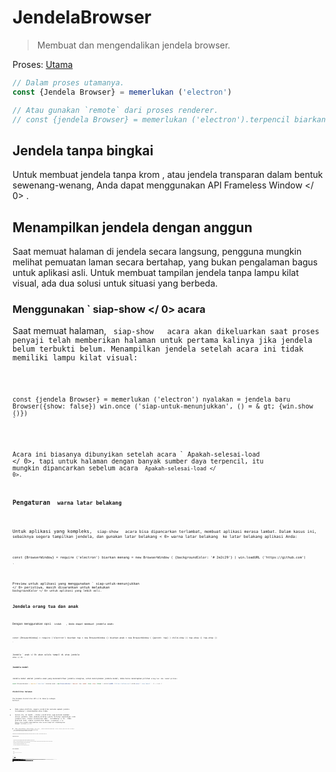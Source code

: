 # JendelaBrowser

> Membuat dan mengendalikan jendela browser.

Proses: [Utama](../glossary.md#main-process)

```javascript
// Dalam proses utamanya.
const {Jendela Browser} = memerlukan ('electron')

// Atau gunakan `remote` dari proses renderer.
// const {jendela Browser} = memerlukan ('electron').terpencil biarkan menang=jendela baru Browser ( {lebar: 800, tinggi: 600} ) menang.di ('tutup', () = & gt; {menang = batal}) //beban sebuah remote URL win.loadURL ('https://github.com') // Atau muat file HTML lokal win.loadURL (`file: // $ {__ dirname} / app / index.html`)
```

## Jendela tanpa bingkai

Untuk membuat jendela tanpa krom , atau jendela transparan dalam bentuk sewenang-wenang, Anda dapat menggunakan API  Frameless Window </ 0> .</p> 

## Menampilkan jendela dengan anggun

Saat memuat halaman di jendela secara langsung, pengguna mungkin melihat pemuatan laman secara bertahap, yang bukan pengalaman bagus untuk aplikasi asli. Untuk membuat tampilan jendela tanpa lampu kilat visual, ada dua solusi untuk situasi yang berbeda.

### Menggunakan ` siap-show </ 0>  acara</h3>

<p>Saat memuat halaman, <code> siap-show </ 0>  acara akan dikeluarkan saat proses penyaji telah memberikan halaman untuk pertama kalinya jika jendela belum terbukti belum. Menampilkan jendela setelah acara ini tidak memiliki lampu kilat visual:</p>

<pre><code class="javascript">const {jendela Browser} = memerlukan ('electron') nyalakan = jendela baru Browser({show: false}) win.once ('siap-untuk-menunjukkan', () = & gt; {win.show ()})
`</pre> 

Acara ini biasanya dibunyikan setelah acara ` Apakah-selesai-load </ 0>, tapi untuk halaman dengan banyak sumber daya terpencil, itu mungkin dipancarkan sebelum acara <code> Apakah-selesai-load </ 0>.</p>

<h3>Pengaturan <code> warna latar belakang</ 0></h3>

<p>Untuk aplikasi yang kompleks, <code> siap-show </ 0>  acara bisa dipancarkan terlambat, membuat aplikasi merasa lambat. Dalam kasus ini, sebaiknya segera tampilkan jendela, dan gunakan latar belakang < 0> warna latar belakang </ 0> ke latar belakang aplikasi Anda:</p>

<pre><code class="javascript">const {BrowserWindow} = require ('electron') biarkan menang = new BrowserWindow ( {backgroundColor: '# 2e2c29'} ) win.loadURL ('https://github.com')

`</pre> 

Preview untuk aplikasi yang menggunakan ` siap-untuk-menunjukkan </ 0> peristiwa, masih disarankan untuk melakukan <code> backgroundColor </ 0> untuk aplikasi yang lebih asli.</p>

<h2>Jendela orang tua dan anak</h2>

<p>Dengan menggunakan opsi <code> induk </ 0>  , Anda dapat membuat jendela anak:</p>

<pre><code class="javascript">const {BrowserWindow} = require ('electron') biarkan top = new BrowserWindow () biarkan anak = new BrowserWindow ( {parent: top} ) child.show () top.show () top.show ()

`</pre> 

Jendela ` anak </ 0> akan selalu tampil di atas jendela <code> atas </ 0> .</p>

<h3>Jendela modal</h3>

<p>Jendela modal adalah jendela anak yang menonaktifkan jendela orangtua, untuk menciptakan jendela modal, Anda harus menetapkan pilihan <code>orang tua` dan `modal`pilihan:

```javascript
const {BrowserWindow} = require ('electron') biarkan anak = new BrowserWindow ( {parent: top, modal: true, show: false} ) child.loadURL ('https://github.com') child.once (' siap tampil ', () = & gt; {

```

### Visibilitas halaman 

The  Halaman Visibilitas API </ 0> bekerja sebagai berikut:</p> 

* Pada semua platform, negara visibilitas melacak apakah jendela tersembunyi / diminimalkan atau tidak.
* Selain itu, di macOS , status visibilitas juga melacak keadaan oklusi jendela. Jika jendela ditutup (yaitu tertutup sepenuhnya) oleh jendela lain, status visibilitas akan ` tersembunyi </ 0> . Pada platform lain, status visibilitas hanya <code> tersembunyi </ 0> hanya jika jendela diminimalkan atau secara eksplisit disembunyikan dengan <code> win.hide () </ 0> .</li>
<li>Jika <code> BrowserWindow </ 0> dibuat dengan <code> show: false </ 0> , status visibilitas awal akan <code> terlihat </ 0> meskipun jendela benar-benar tersembunyi.</li>
<li>Jika <code> backgroundThrottling </ 0> dinonaktifkan, status visibilitas akan tetap
 <code> terlihat </ 0> meskipun jendela diminimalkan, tersumbat, atau tersembunyi</li>
</ul>

<p>Disarankan agar Anda menghentikan sementara operasi mahal saat status visibilitas <code> tersembunyi </ 0> untuk meminimalkan konsumsi daya.</p>

<h3>Pemberitahuan platform</h3>

<ul>
<li>Di jendela macOS modal akan ditampilkan sebagai lembaran yang menempel pada jendela induk.</li>
<li>Pada macOS , jendela anak akan menjaga posisi relatif ke jendela induk saat jendela induk bergerak, sementara pada jendela anak Windows dan Linux tidak akan bergerak.</li>
<li>Pada Windows tidak didukung untuk mengubah jendela induk secara dinamis.</li>
<li>Di Linux jenis jendela modal akan diubah menjadi <code> dialog </ 0> .</li>
<li>Di Linux banyak lingkungan desktop tidak mendukung menyembunyikan jendela modal.</li>
</ul>

<h2>Kelas: BrowserWindow</h2>

<blockquote>
  <p>Buat dan kendalikan jendela browser.</p>
</blockquote>

<p>Proses: <a href="../glossary.md#main-process"> Utama </ 0></p>

<p><code> BrowserWindow </ 0> adalah
 <a href="http://nodejs.org/api/events.html#events_class_events_eventemitter"> EventEmitter </ 1> .</p>

<p>Ini menciptakan baru <code> BrowserWindow </ 0> dengan sifat asli yang ditetapkan oleh <code> Pilihan </ 0> .</p>

<h3><code>BrowserWindow baru ( [options] )`</h3> 
  * `pilihan` Objek (opsional) 
    * ` width </ 0>  Integer (opsional) - Lebar jendela dalam piksel. Defaultnya adalah <code> 800 </ 0> .</li>
<li><code> tinggi </ 0>  Integer (opsional) - Tinggi jendela dalam piksel. Defaultnya adalah <code> 600 </ 0> .</li>
<li><code> x </ 0>  Integer (opsional) ( <strong> diperlukan </ 1> jika y digunakan) - Kisi-kisi kiri jendela dari layar. Default adalah memusatkan jendela.</li>
<li><code> y </ 0>  Integer (opsional) ( <strong> diperlukan </ 1> jika x digunakan) - offset atas jendela dari layar. Default adalah memusatkan jendela.</li>
<li><code> useContentSize </ 0>  Boolean (opsional) - The <code> lebar </ 0> dan <code> tinggi </ 0> akan digunakan sebagai ukuran halaman web, yang berarti ukuran jendela yang sebenarnya akan mencakup ukuran jendela frame dan menjadi sedikit lebih besar. Defaultnya adalah <code> false </ 0> .</li>
<li><code> center </ 0>  Boolean (opsional) - Tampilkan jendela di bagian tengah layar.</li>
<li><code> minWidth </ 0>  Integer (opsional) - Lebar minimum jendela. Defaultnya adalah <code> 0 </ 0> .</li>
<li><code> minHeight </ 0>  Integer (opsional) - Tinggi minimum jendela. Defaultnya adalah <code> 0 </ 0> .</li>
<li><code> maxWidth </ 0>  Integer (opsional) - Lebar maksimum jendela. Default tidak ada batasnya.</li>
<li><code> maxHeight </ 0>  Integer (opsional) - Tinggi maksimum jendela. Default tidak ada batasnya.
</li>
<li><code> resizable </ 0>  Boolean (opsional) - Apakah jendela dapat resizable. Defaultnya adalah <code> true </ 0> .</li>
<li><code> movable </ 0>  Boolean (opsional) - Apakah jendela dapat bergerak. Ini tidak diimplementasikan di Linux. Defaultnya adalah <code> true </ 0> .</li>
<li><code> diminimalkan </ 0>  Boolean (opsional) - Apakah jendela dapat diminimalkan. Ini tidak diimplementasikan di Linux. Defaultnya adalah <code> true </ 0> .</li>
<li><code> maximizable </ 0>  Boolean (opsional) - Apakah jendela dapat dimaksimalkan. Ini tidak diimplementasikan di Linux. Defaultnya adalah <code> true </ 0> .</li>
<li><code> closable </ 0>  Boolean (opsional) - Apakah jendela dapat ditutup. Ini tidak diimplementasikan di Linux. Defaultnya adalah <code> true </ 0> .</li>
<li><code> fokusable </ 0>  Boolean (opsional) - Apakah jendela dapat difokuskan. Default adalah
<code>benar`. Pada setelan Windows `fokus: false` juga menyiratkan pengaturan `skipTaskbar: benar`. Pada setting Linux `focusable: false` membuat jendela Berhenti berinteraksi dengan wm, jadi jendela akan selalu tetap di atas semua ruang kerja.
    * `alwaysOnTop` Boolean (opsional) - Apakah jendela harus selalu berada di atas jendela lainnya Defaultnya adalah `false`.
    * `layar penuh` Boolean (opsional) - Apakah jendela harus tampil di layar penuh. Secara eksplisit set ke `false` tombol fullscreen akan disembunyikan atau dinonaktifkan di macOS. Defaultnya adalah ` false </ 0> .</li>
<li><code>fullscreenable` Boolean (optional) - Whether the window can be put into fullscreen mode. Di macOS, juga apakah tombol perbesar/zoom harus beralih penuh mode layar atau memaksimalkan jendela. Defaultnya adalah `true`.
    * `skipTaskbar` Boolean (opsional) - Apakah akan menampilkan jendela di taskbar. Default adalah `false`.
    * `kios` Boolean (opsional) - Mode kios. Defaultnya adalah `false`.
    * `title` String (opsional) - Judul jendela default. Defaultnya adalah `"Elektron"`.
    * `ikon` ([NativeImage](native-image.md) | String) (opsional) - Ikon jendela. Pada Windows itu disarankan untuk menggunakan ikon `ICO` untuk mendapatkan efek visual terbaik, Anda juga bisa biarkan tidak terdefinisi sehingga ikon executable akan digunakan.
    * `tampilkan` Boolean (opsional) - Apakah jendela harus ditampilkan saat dibuat. Default adalah `benar`.
    * `frame` Boolean (opsional) - Tentukan ` false ` untuk membuat a [Jendela Frameless](frameless-window.md). Defaultnya adalah `Benar`.
    * `induk` BrowserWindow (opsional) - Tentukan jendela induk. Defaultnya adalah `null`.
    * `modal` Boolean (opsional) - Apakah ini adalah jendela modal. Ini hanya bekerja bila Jendela adalah jendela anak. Defaultnya adalah `palsu`.
    * `acceptFirstMouse` Boolean (opsional) - Apakah tampilan web menerima satu mouse-down event yang sekaligus mengaktifkan jendela. Default adalah `palsu`.
    * `disableAutoHideCursor` Boolean (opsional) - Apakah akan menyembunyikan kursor saat mengetik. Defaultnya adalah `palsu`.
    * `autoHideMenuBar` Boolean (opsional) - Auto menyembunyikan bilah menu kecuali `Alt` kunci ditekan Defaultnya adalah `palsu`.
    * `enableLargerThanScreen` Boolean (opsional) - Aktifkan jendela yang akan diubah ukurannya lebih besar. dari layar Defaultnya adalah `palsu`.
    * `backgroundColor` String (opsional) - Warna latar belakang jendela sebagai nilai heksadesimal, seperti `#66CD00` atau `#FFF` atau `#80FFFFFF` (alfa didukung). Default adalah `#FFF` (putih).
    * `hasShadow` Boolean (opsional) - Apakah jendela seharusnya memiliki bayangan. Hanya ini diimplementasikan di macos Defaultnya adalah `benar`.
    * `Tema gelap` Boolean (opsional) - Pasukan menggunakan tema gelap untuk jendela, hanya bekerja beberapa lingkungan desktop GTK3. Defaultnya adalah `false`.
    * `transparent` Boolean (opsional) - Membuat jendela [transparan](frameless-window.md). Defaultnya adalah `palsu`.
    * `ketik` String (opsional) - Jenis jendela, default adalah jendela normal. Lihat lebih lanjut tentang ini di bawah ini.
    * `titleBarStyle` String (opsional) - Gaya bar judul jendela. Default adalah `default`. Nilai yang mungkin adalah: 
      * `default` - Hasil dalam judul Mac buram abu-abu standar.
      * `tersembunyi` - Hasil di bar judul tersembunyi dan jendela konten ukuran penuh judul bar masih memiliki kontrol jendela standar ("lampu lalu lintas") di kiri atas.
      * `hidden-inset` - Tidak berlaku lagi, gunakan `hiddenInset` sebagai gantinya.
      * `hiddenInset` - Hasil di bar judul tersembunyi dengan tampilan alternatif dimana tombol lampu lalu lintas sedikit lebih tertutup dari tepi jendela.
      * `customButtonsOnHover` Boolean (opsional) - Draw custom close, minimize, dan tombol full screen pada macOS tanpa bingkai jendela. Tombol ini tidak akan layar kecuali melayang di sebelah kiri atas jendela. Kebiasaan ini Tombol mencegah masalah dengan kejadian mouse yang terjadi dengan standar tombol toolbar jendela. **Catatan:** Pilihan ini saat ini sedang eksperimental.
    * `fullscreenWindowTitle` Boolean (opsional) - Menunjukkan judul di bar ubin dalam mode layar penuh di macos untuk semua opsi `titleBarStyle`. Defaultnya adalah `palsu`.
    * `thickFrame` Boolean (opsional) - Gunakan `WS_THICKFRAME` untuk jendela buram tanpa bingkai Windows, yang menambahkan bingkai jendela standar. Menyetelnya ke ` false </ 0> akan menghapus window shadow dan animasi jendela. Defaultnya adalah <code>true`.
    * ` getar </ 0> String (opsional) - Tambahkan jenis efek getar ke jendela, hanya di macos. Dapat <code> tampilan berbasis </ 0>, <code> cahaya </ 0>, <code> gelap </ 0>, <code> titlebar </ 0>, <code> pilihan </ 0>, < 0> menu </ 0>, <code> popover </ 0>, <code> sidebar </ 0>, <code> medium-light </ 0> atau <code> ultra-dark </ 0>.</li>
<li><code> zoomToPageWidth </ 0> Boolean (opsional) - Mengontrol perilaku pada macOS saat opsi-klik tombol stoplight hijau pada toolbar atau dengan mengklik item menu Window> Zoom. Jika <code> benar </ 0>, jendela akan tumbuh ke lebar yang disarankan dari halaman web saat diperbesar, <code> false </ 0> akan menyebabkannya memperbesar lebar layar. Ini juga akan mempengaruhi perilaku saat memanggil <code> maximize () </ 0> secara langsung. Defaultnya adalah <code> false </ 0> .</li>
<li><code> tabbingIdentifier </ 0> String (opsional) - Nama grup tab, memungkinkan untuk membuka
jendela sebagai tab asli di macos 10.12+. Windows dengan tabbing yang sama
Pengenal akan dikelompokkan bersama. Windows dengan tabbing yang sama
Pengenal akan dikelompokkan bersama.</li>
<li><code>webpreferences` Objek (opsional) - Pengaturan fitur halaman web. 
      * ` devTools </ 0> Boolean (opsional) - Baik untuk mengaktifkan DevTools.

Konteks | Permintaan Konteks. Jika diset ke <code> false </ 0>, tidak dapat menggunakan <code> BrowserWindow.webContents.openDevTools () </ 0> untuk membuka DevTools. Defaultnya adalah <code>true`.
      * ` nodeIntegration </ 0> Boolean (opsional) - Apakah integrasi node diaktifkan Default
<code> benar </ 0>.</li>
<li><code> nodeIntegrationInWorker` Boolean (opsional) - Apakah integrasi simpul diaktifkan pada pekerja web. Defaultnya adalah ` false </ 0> . Lebih lanjut tentang ini dapat ditemukan di <a href="../tutorial/multithreading.md">Multithreading</a>.</li>
<li><code>preload` String (opsional) - Menentukan skrip yang akan dimuat sebelum skrip lain dijalankan di halaman. Script ini akan selalu memiliki akses ke API simpul tidak peduli apakah integrasi node dinyalakan atau dimatikan. Nilainya harus jadilah path file absolut pada script. Saat integrasi simpul dimatikan, skrip preload dapat diperkenalkan kembali Simbol global node kembali ke lingkup global. Lihat contoh [di sini](process.md#event-loaded).
      * `kotak pasir` Boolean (opsional) - Jika disetel, ini akan menampilkan kotak pasir perender terkait dengan jendela, membuatnya kompatibel dengan Chromium Kotak pasir tingkat OS dan menonaktifkan mesin Node.js. Ini tidak sama dengan opsi `nodeIntegration` dan API tersedia untuk skrip pramuat lebih terbatas. Baca lebih lanjut tentang opsi [di sini](sandbox-option.md). **Catatan:** Pilihan ini saat ini eksperimental dan dapat berubah atau terjadi dihapus di rilis Elektron masa depan.
      * `session` [Session](session.md#class-session) (perintah) - sesuaikan sesi yang digunakan oleh halaman. Alih-alih melewati objek Sidang secara langsung, Anda juga bisa memilihnya gunakan opsi `partisi` sebagai gantinya, yang menerima string partisi. Kapan `Session` dan `partisi` disediakan, `Session` akan lebih disukai. Default adalah sesi default.
      * `partisi` String (opsional) - Mengatur sesi yang digunakan oleh halaman sesuai dengan string partisi. Jika `partisi` dimulai dengan `bertahan:`, halaman akan menggunakan sesi persisten yang tersedia untuk semua halaman di aplikasi dengan sama `partisi`. Jika tidak ada awalan `bertahan:`, halaman akan menggunakan a sesi dalam memori. Dengan menugaskan yang sama `partisi`, beberapa halaman dapat berbagi sesi yang sama. Default adalah sesi default.
      * `zoomFactor` Nomor (opsional) - Faktor pembesaran default halaman, `3.0` mewakili `300%`. Defaultnya adalah `1.0`.
      * `javascript` Boolean (opsional) - Mengaktifkan dukungan JavaScript. Defaultnya adalah `true`.
      * `webSecurity` Boolean (opsional) - Bila `false`, itu akan menonaktifkan Kebijakan asal yang sama (biasanya menggunakan situs pengujian oleh orang), dan tetapkan ` allowRunningInsecureContent ` ke `true` jika opsi ini belum ditetapkan oleh pengguna. Defaultnya adalah `true`.
      * `allowRunningInsecureContent` Boolean (opsional) - Mengizinkan sebuah halaman https untuk dijalankan JavaScript, CSS atau plugin dari URL http. Defaultnya adalah `false`.
      * `gambar` Boolean (opsional) - Mengaktifkan dukungan gambar. Defaultnya adalah `true`.
      * `textAreasAreResizable` Boolean (opsional) - Buat elemen TextArea resizable. Default `true`.
      * `webgl` Boolean (opsional) - Mengaktifkan dukungan WebGL. Defaultnya adalah `true`.
      * `webaudio` Boolean (opsional) - Mengaktifkan dukungan WebAudio. Defaultnya adalah `true`.
      * `plugin` Boolean (opsional) - Apakah plugin harus diaktifkan Defaultnya adalah `false`.
      * `experimentalFeatures` Boolean (opsional) - Mengaktifkan fitur eksperimental Chromium. Defaultnya adalah `false`.
      * `experimentalCanvasFeatures` Boolean (tangan) - Memungkinkan eksperimental Chromium fitur kanvas Defaultnya adalah `false`.
      * `scrollBounce` Boolean (opsional) - Mengaktifkan efek gulir gips (karet banding) macos Defaultnya adalah `false`.
      * `blinkFeatures` String (opsional) - Daftar string fitur yang dipisahkan oleh `,`, seperti `CSSVariables, KeyboardEventKey` untuk mengaktifkannya. Daftar lengkap fitur yang didukung string dapat ditemukan di [RuntimeEnabledFeatures.json5](https://cs.chromium.org/chromium/src/third_party/WebKit/Source/platform/RuntimeEnabledFeatures.json5?l=62) mengajukan.
      * `disableBlinkFeatures` String (opsional) - Daftar string fitur yang dipisahkan oleh `,`, seperti ` CSSVariables, KeyboardEventKey` untuk menonaktifkannya. Daftar lengkap didukung string fitur dapat ditemukan di [RuntimeEnabledFeatures.json5](https://cs.chromium.org/chromium/src/third_party/WebKit/Source/platform/RuntimeEnabledFeatures.json5?l=62) file.
      * `defaultFontFamily` Object (optional) - Menetapkan font default untuk font-family. 
        * `standar` String (opsional) - Default ke `Times New Roman`.
        * `serif` String (opsional) - Default ke `Times New Roman`.
        * `sansSerif` String (opsional) - Default ke `Arial`.
        * `monospace` String (opsional) - Default ke `Kurir Baru`.
        * `cursive` String (opsional) - Default ke `Script`.
        * `fantasy` String (opsional) - Default ke `Impact`.
      * `defaultFontSize` Integer (opsional) - Default ke `16`.
      * `defaultMonospaceFontSize` Integer (opsional) - Default ke `13`.
      * `minimumFontSize` Integer (opsional) - Default ke ``.
      * `defaultEncoding` String (opsional) - Default ke `ISO-8859-1`.
      * `backgroundThrottling` Boolean (opsional) - Apakah akan mencekik animasi dan timer? Saat halaman menjadi background. Hal ini juga mempengaruhi \[API Visibilitas Laman\]\[#page-visibility\]. Default ke ` true </ 0> .</li>
<li><code> offscreen </ 0>  Boolean (opsional) - Apakah akan mengaktifkan rendering offscreen untuk jendela browser. Default ke <code> false </ 0> . Lihat
 tutorial rendering <a href="../tutorial/offscreen-rendering.md"> offscreen </ 0> untuk lebih jelasnya.</li>
<li><code> contextIsolation </ 0>  Boolean (opsional) - Apakah akan menjalankan API Elektron dan skrip <code> preload </ 0> yang ditentukan dalam konteks JavaScript yang terpisah . Default ke <code> false </ 0> . Konteks script <code> preload </ 0> berjalan masih akan memiliki akses penuh ke jendela <code> document </ 0> dan <code> window </ 0> namun akan menggunakan set sendiri JavaScript builtins ( <code> Array </ 0> , <code> Objek </ 0> , <code> JSON </ 0> , dll.) Dan akan diisolasi dari perubahan yang dilakukan pada lingkungan global oleh laman yang dimuat. The Electron  API hanya akan tersedia di
 <code> preload </ 0> naskah dan bukan halaman dimuat. Opsi ini harus digunakan saat memuat konten remote yang berpotensi tidak tepercaya untuk memastikan konten yang dimuat tidak dapat merusak skrip <code> preload </ 0> dan setiap API Elektron yang digunakan.
Opsi ini menggunakan teknik yang sama yang digunakan oleh <a href="https://developer.chrome.com/extensions/content_scripts#execution-environment"> Chrome Content Scripts </ 0> .
Anda dapat mengakses konteks ini di alat dev dengan memilih entri ' Elektron Isolated Context' di kotak kombo di bagian atas tab Konsol. <strong> Catatan: </ 0> Ini pilihan saat ini eksperimental dan dapat berubah atau dihapus di masa Elektron rilis.</li>
<li><code> nativeWindowOpen </ 0>  Boolean (opsional) - Apakah akan menggunakan native
 <code> window.open () </ 0> . Default ke <code> false </ 0> .  <strong> Catatan: </ 1> Ini pilihan saat eksperimental.</li>
<li><code> webviewTag </ 0>  Boolean (opsional) - Apakah untuk mengaktifkan <a href="webview-tag.md"> <code><webview>` tag </ 1> . Default untuk nilai ` nodeIntegration ` option . ** Catatan: </ 0> The ` preload </ 1> Script dikonfigurasi untuk <code><webview>` akan memiliki simpul integrasi diaktifkan ketika dieksekusi sehingga Anda harus memastikan remote / konten yang tidak dipercaya tidak mampu menciptakan <2 > tag dengan script ` preload </ 1> yang mungkin berbahaya 
. Anda dapat menggunakan <code> akan melampirkan tampilan web </ 0>  acara di <a href="web-contents.md"> webContents </ 1> 
untuk mengupas dengan <code> preload </ 0> naskah dan untuk memvalidasi atau mengubah
 <code><webview>` 's pengaturan awal</li> </ul></li> </ul></li> </ul> 
        
        When setting minimum or maximum window size with `minWidth`/`maxWidth`/ `minHeight`/`maxHeight`, it only constrains the users. Ini tidak akan mencegah Anda melewati ukuran yang tidak mengikuti batasan ukuran pada ` setBounds </ 0> / <code> setSize </ 0> atau ke konstruktor <code> BrowserWindow </ 0> .</p>

<p>Kemungkinan nilai dan perilaku dari <code> jenis </ 0>  option yang tergantung platform. Nilai yang mungkin adalah:</p>

<ul>
<li>Di Linux, jenis yang mungkin adalah <code> desktop </ 0> , <code> dermaga </ 0> , <code> toolbar </ 0> , <code> splash </ 0> ,
 <code> notifikasi </ 0> .</li>
<li>Di macos , jenis yang mungkin ada <code>Desktop`, `bertekstur`. 
        
        * Tipe ` bertekstur </ 0> menambahkan tampilan gradien logam ( <code> NSTexturedBackgroundWindowMask </ 0> ).</li>
<li>Tipe <code> desktop </ 0> menempatkan jendela pada tingkat jendela latar belakang desktop ( <code> kCGDesktopWindowLevel - 1 </ 0> ). Perhatikan bahwa jendela desktop tidak akan menerima acara fokus, keyboard atau mouse, namun Anda dapat menggunakan <code> globalShortcut </ 0> untuk menerima masukan secara hemat.</li>
</ul></li>
<li>Pada Windows , jenis yang mungkin adalah <code> toolbar </ 0> .</li>
</ul>

<h3>Instance Events</h3>

<p>Objek yang dibuat dengan <code> BrowserWindow baru </ 0> memancarkan acara berikut:</p>

<p><strong> Catatan: </ 0> Beberapa acara hanya tersedia pada sistem operasi tertentu dan diberi label seperti itu.</p>

<h4>Acara : 'halaman-judul-diperbarui'</h4>

<p>Pengembalian:</p>

<ul>
<li><code> event </ 0>  Acara</li>
<li><code> title </ 0>  String</li>
</ul>

<p>Emitted ketika dokumen tersebut mengubah namanya, memanggil <code> event.preventDefault () </ 0> 
akan mencegah perubahan dari jendela asli.</p>

<h4>Acara : 'dekat'</h4>

<p>Pengembalian:</p>

<ul>
<li><code> event </ 0>  Acara</li>
</ul>

<p>Emitted saat jendela akan ditutup. Ini dipancarkan sebelum
 <code> beforeunload </ 0> dan <code> membongkar </ 0>  acara DOM. Memanggil <code> event.preventDefault () </ 0> 
akan membatalkan penutupan.</p>

<p>Biasanya Anda ingin menggunakan handler <code> beforeunload </ 0> untuk menentukan apakah jendela harus ditutup, yang juga akan dipanggil saat jendela dimuat ulang. Di Elektron , mengembalikan nilai selain <code> tidak terdefinisi </ 0> akan membatalkan penutupan. Sebagai contoh:</p>

<pre><code class="javascript">window.onbeforeunload = (e) = & gt; {
   console.log ('Saya tidak ingin ditutup')

   // Tidak seperti browser biasa, kotak pesan akan diminta ke pengguna, mengembalikan
   // nilai non-void diam-diam akan membatalkan penutupan.
  // Dianjurkan untuk menggunakan API dialog agar pengguna mengkonfirmasi penutupan
   // aplikasi.
  e.returnValue = false}
`</pre> 
          #### Acara : 'ditutup'
          
          Emitted saat jendela tertutup. Setelah menerima acara ini, Anda harus menghapus referensi ke jendela dan tidak menggunakannya lagi.
          
          #### Event : 'session-end' * Windows </ 0></h4> 
          
          Emitted saat window session akan berakhir karena force shutdown atau restart mesin atau session log off.
          
          #### Acara : 'tidak responsif'
          
          Emitted saat halaman web menjadi tidak responsif.
          
          #### Acara: 'responsif'
          
          Emitted saat halaman web yang tidak responsif menjadi responsif lagi.
          
          #### Acara: 'blur'
          
          Emitted saat jendela kehilangan fokus.
          
          #### Acara: 'fokus'
          
          Emitted saat window gain fokus.
          
          #### Acara: 'show'
          
          Emitted saat jendela ditunjukkan.
          
          #### Acara: 'sembunyikan'
          
          Emitted saat jendela tersembunyi.
          
          #### Acara: 'siap tampil'
          
          Emitted ketika halaman web telah diberikan (sementara tidak ditampilkan) dan jendela dapat ditampilkan tanpa lampu kilat visual.
          
          #### Acara: 'maksimalkan'
          
          Emitted saat jendela dimaksimalkan.
          
          #### Acara : 'nonmaximize'
          
          Emitted saat jendela keluar dari keadaan maksimal.
          
          #### Acara : 'minimalkan'
          
          Emitted saat jendela diminimalkan.
          
          #### Acara : 'pulihkan'
          
          Emitted saat jendela dipulihkan dari keadaan diminimalkan.
          
          #### Acara : 'ubah ukuran'
          
          Dipancarkan saat jendela diubah ukurannya.
          
          #### Acara : 'pindah'
          
          Emitted saat jendela sedang dipindahkan ke posisi baru.
          
          ** Catatan </ 0> : Pada macOS , acara ini hanya alias ` pindah </ 1> .</p>

<h4>Acara : 'pindah' <em> macOS </ 0></h4>

<p>Emitted sekali saat jendela dipindahkan ke posisi baru.</p>

<h4>Acara : 'enter-full-screen'</h4>

<p>Emitted saat jendela memasuki keadaan layar penuh.</p>

<h4>Acara : 'tinggalkan layar penuh'</h4>

<p>Emitted saat jendela meninggalkan keadaan layar-penuh.</p>

<h4>Acara : 'enter-html-full-screen'</h4>

<p>Emitted saat jendela memasuki status layar-penuh yang dipicu oleh HTML API.</p>

<h4>Acara : 'leave-html-full-screen'</h4>

<p>Emitted saat jendela meninggalkan status layar-penuh yang dipicu oleh HTML API.</p>

<h4>Event : 'app-command' <em> Windows </ 0></h4>

<p>Pengembalian:</p>

<ul>
<li><code> event </ 0>  Acara</li>
<li><code> perintah </ 0>  String</li>
</ul>

<p>Emitted when an <a href="https://msdn.microsoft.com/en-us/library/windows/desktop/ms646275(v=vs.85).aspx">App Command</a>
is invoked. Ini biasanya terkait dengan kunci media keyboard atau perintah browser, serta tombol "Kembali" yang terpasang pada beberapa mouse pada Windows .</p>

<p>Perintah diturunkan, underscore diganti dengan tanda hubung, dan
 awalan <code> APPCOMMAND_ </ 0> dilucuti.
misal <code> APPCOMMAND_BROWSER_BACKWARD </ 0> dipancarkan sebagai <code> browser-backward </ 0> .</p>

<pre><code class="javascript">const {BrowserWindow} = require ('electron') let win = new BrowserWindow () win.on ('app-command', (e, cmd) = & gt; {
   // Arahkan jendela kembali saat pengguna menyentuh mouse mereka kembali tombol
   jika (cmd === 'browser mundur' & amp; & amp; win.webContents.canGoBack ()) {
     win.webContents.goBack ()
   }})
`</pre> 
          
          #### Acara : 'gulir-sentuh-mulai' * macOS </ 0></h4> 
          
          Emitted saat scroll wheel event phase sudah dimulai.
          
          #### Acara : 'gulir-sentuh-akhir' * macOS </ 0></h4> 
          
          Emitted saat scroll wheel event phase sudah berakhir.
          
          #### Acara : 'gulir-sentuh-tepi' * macos </ 0></h4> 
          
          Emitted saat menggulirkan event wheel drive yang diajukan saat mencapai tepi elemen.
          
          #### Acara : 'gesek' * macOS </ 0></h4> 
          
          Pengembalian:
          
          * ` event </ 0>  Acara</li>
<li><code> arah </ 0>  String</li>
</ul>

<p>Emitted on 3-finger swipe. Petunjuk yang mungkin ada <code>atas `,` kanan `, `turun `, ` kiri `.</p> 
            #### Acara: 'sheet-begin' * macOS *
            
            Emitted saat jendela membuka selembar kertas.
            
            #### Acara : 'sheet-end' * macOS </ 0></h4> 
            
            Emitted ketika jendela telah ditutup lembar.
            
            #### Event : 'new-window-for-tab' * macOS </ 0></h4> 
            
            Emitted ketika tombol tab asli baru diklik.
            
            ### Metode Statis
            
            Kelas ` BrowserWindow ` memiliki metode statis berikut:
            
            #### `BrowserWindow.getAllWindows ()`
            
            Kembali ` BrowserWindow [] ` - Sebuah array dari semua jendela browser yang terbuka.
            
            #### `BrowserWindow.getFocusedWindow ()`
            
            Mengembalikan ` BrowserWindow ` - Jendela yang difokuskan pada aplikasi ini, jika tidak mengembalikan ` null `.
            
            #### `BrowserWindow.fromWebContents (webContents)`
            
            * ` webContents </ 0>  <a href="web-contents.md"> WebContents </ 1></li>
</ul>

<p>Mengembalikan<code>BrowserWindow` - Jendela yang memiliki`contentContents `.</p> 
              #### `BrowserWindow.fromId (id)`
              
              * ` id </ 0>  Integer</li>
</ul>

<p>Kembali <code> BrowserWindow ` - Jendela dengan ` id ` yang diberikan.</p> 
                #### `BrowserWindow.addExtension (jalur)`
                
                * ` path </ 0>  String</li>
</ul>

<p>Menambahkan ekstensi Chrome yang terletak di <code> path `, dan mengembalikan nama ekstensi.</p> 
                  Metode ini juga tidak akan kembali jika manifes ekstensi hilang atau tidak lengkap.
                  
                  ** Catatan: ** API ini tidak dapat dipanggil sebelum event ` ready ` dari modul ` app ` dipancarkan.
                  
                  #### `BrowserWindow.removeExtension(name)`
                  
                  * ` nama </ 0>  String</li>
</ul>

<p>Hapus ekstensi Chrome dengan nama.</p>

<p><strong> Catatan: </strong> API ini tidak dapat dipanggil sebelum event <code> ready ` dari modul ` app ` dipancarkan.</p> 
                    #### `BrowserWindow.getExtensions ()`
                    
                    Mengembalikan`Objek ` - Kunci adalah nama ekstensi dan setiap nilai Objek yang berisi`nama ` dan ` versi `propert.
                    
                    ** Catatan: ** API ini tidak dapat dipanggil sebelum event ` ready ` dari modul ` app ` dipancarkan.
                    
                    #### `BrowserWindow.addDevToolsExtension (jalur)`
                    
                    * ` path </ 0>  String</li>
</ul>

<p>Menambahkan ekstensi DevTools yang terletak di <code> path`, dan mengembalikan nama ekstensi.</p> 
                      Ekstensi akan diingat sehingga Anda hanya perlu memanggil API ini sekali, API ini bukan untuk penggunaan pemrograman. Jika Anda mencoba menambahkan ekstensi yang telah dimuat, metode ini tidak akan kembali dan sebaliknya log peringatan ke konsol.
                      
                      Metode ini juga tidak akan kembali jika manifes ekstensi hilang atau tidak lengkap.
                      
                      ** Catatan: ** API ini tidak dapat dipanggil sebelum event ` ready ` dari modul ` app ` dipancarkan.
                      
                      #### `BrowserWindow.removeDevToolsExtension (nama)`
                      
                      * ` nama </ 0>  String</li>
</ul>

<p>Hapus ekstensi DevTools dengan nama.</p>

<p><strong> Catatan: </strong> API ini tidak dapat dipanggil sebelum event <code> ready ` dari modul ` app ` dipancarkan.</p> 
                        #### `BrowserWindow.getDevToolsExtensions ()`
                        
                        Mengembalikan`Objek ` - Kunci adalah nama ekstensi dan setiap nilai Objek yang berisi`nama ` dan ` versi `propert.
                        
                        Untuk memeriksa apakah ada ekstensi DevTools, Anda dapat menjalankan yang berikut ini:
                        
                        ```javascript
biarkan diinstal = {BrowserWindow}getDevToolsExtensions () hasOwnProperty ('devtron')
console.log (terpasang)
```
                    
                    ** Catatan: ** API ini tidak dapat dipanggil sebelum event ` ready ` dari modul ` app ` dipancarkan.
                    
                    ### Instance Properties
                    
                    Objek yang dibuat dengan`BrowserWindow baru ` memiliki properti berikut:
                    
                    ```javascript
const {BrowserWindow} = membutuhkan ('elektron')
// Dalam contoh ini `win` adalah contoh kami
let win = new BrowserWindow ({width: 800, height: 600})
win.loadURL ('https://github.com')
```
                
                #### `win.webContents`
                
                Objek ` WebContents ` yang dimiliki jendela ini. Semua acara terkait halaman web dan operasi akan dilakukan lewat itu.
                
                Lihat dokumentasi[ `webContents` ](web-contents.md)untuk metodenya dan acara.
                
                #### `win.id`
                
                A ` Integer </ 0> mewakili ID unik jendela.</p>

<h3>Metode Instance</h3>

<p>Objek yang dibuat dengan <code> BrowserWindow baru </ 0> memiliki metode contoh berikut:</p>

<p><strong> Catatan: </ 0> Beberapa metode hanya tersedia pada sistem operasi tertentu dan diberi label seperti itu.</p>

<h4><code>win.destroy()`</h4> 
                
                Angkatan menutup jendela, ` membongkar </ 0> dan <code> beforeunload </ 0>  event tidak akan dipancarkan untuk halaman web, dan <code> dekat </ 0>  acara juga tidak akan dipancarkan untuk jendela ini, tetapi menjamin <code> ditutup </ 0>  acara akan dipancarkan.</p>

<h4><code>win.close ()`</h4> 
                
                Cobalah untuk menutup jendela. Ini memiliki efek yang sama dengan pengguna yang secara manual mengklik tombol tutup jendela. Halaman web bisa membatalkan close sekalipun. Lihat  acara tutup </ 0> .</p> 
                
                #### `win.focus ()`
                
                Berfokus pada jendela.
                
                #### `win.blur ()`
                
                Berfokus pada jendela.
                
                #### `win.isFocused ()`
                
                Mengembalikan ` Boolean </ 0> - Apakah jendela terfokus.</p>

<h4><code>win.isDestroyed ()`</h4> 
                
                Mengembalikan ` Boolean </ 0> - Apakah jendela rusak</p>

<h4><code>win.show ()`</h4> 
                
                Menunjukkan dan memberi fokus pada jendela.
                
                #### `win.showInactive ()`
                
                Menunjukkan jendela tapi tidak memusatkan perhatian padanya.
                
                #### `win.hide ()`
                
                Sembunyikan jendela.
                
                #### `win.isVisible ()`
                
                Mengembalikan ` Boolean </ 0> - Apakah jendela terlihat oleh pengguna.</p>

<h4><code>win.isModal ()`</h4> 
                
                Mengembalikan ` Boolean </ 0> - Apakah jendela saat ini adalah jendela modal.</p>

<h4><code>win.maximize ()`</h4> 
                
                Memaksimalkan jendela. Ini juga akan menunjukkan (tapi tidak fokus) jendela jika belum ditampilkan.
                
                #### `win.unmaximize ()`
                
                Unmaximizes jendela.
                
                #### `win.isMaximized ()`
                
                Mengembalikan ` Boolean </ 0> - Apakah jendela dimaksimalkan.</p>

<h4><code>win.minimize ()`</h4> 
                
                Meminimalkan jendela. Pada beberapa platform jendela yang diminimalkan akan ditampilkan di Dock .
                
                #### `win.restore ()`
                
                Mengembalikan jendela dari keadaan diminimalkan ke keadaan sebelumnya.
                
                #### `win.isMinimized ()`
                
                Mengembalikan ` Boolean </ 0> - Apakah jendela diminimalkan.</p>

<h4><code>win.setFullScreen (bendera)`</h4> 
                
                * ` bendera </ 0>  Boolean</li>
</ul>

<p>Menetapkan apakah jendela harus dalam mode fullscreen.</p>

<h4><code>win.isFullScreen ()`</h4> 
                  Mengembalikan ` Boolean </ 0> - Apakah jendela dalam mode layar penuh.</p>

<h4><code> win.setAspectRatio (aspectRatio [, extraSize]) </ 0>  <em> macos </ 1></h4>

<ul>
<li><code> aspectRatio </ 0> Float - Rasio aspek untuk mempertahankan sebagian dari tampilan konten.</li>
<li><code> extraSize </ 0>  <a href="structures/size.md"> Ukuran </ 1> - Ukuran ekstra tidak disertakan dengan tetap mempertahankan rasio aspek.</li>
</ul>

<p>Ini akan membuat jendela menjaga rasio aspek. Ukuran ekstra memungkinkan pengembang memiliki ruang, ditentukan dalam piksel, tidak termasuk dalam perhitungan rasio aspek. API ini sudah memperhitungkan perbedaan antara ukuran jendela dan ukuran isinya.</p>

<p>Pertimbangkan jendela normal dengan pemutar video HD dan kontrol yang terkait.
Mungkin ada 15 piksel kontrol di tepi kiri, 25 piksel kontrol di tepi kanan dan 50 piksel kontrol di bawah pemutar. Untuk mempertahankan rasio aspek 16: 9 (rasio aspek standar untuk HD @ 1920x1080) di dalam pemutar itu sendiri, kami akan memanggil fungsi ini dengan argumen 16/9 dan [40, 50]. Argumen kedua tidak peduli di mana lebar dan tinggi ekstra berada dalam tampilan konten--hanya isinya. Tentukan area lebar dan tinggi ekstra yang Anda miliki dalam keseluruhan tampilan konten.</p>

<h4><code> win.previewFile (path [, displayName]) </ 0>  <em> macos </ 1></h4>

<ul>
<li><code> path </ 0>  String - Path absolut ke file untuk dipratinjau dengan QuickLook. Hal ini penting karena Quick Look menggunakan nama file dan ekstensi file pada path untuk menentukan jenis konten file yang akan dibuka.</li>
<li><code> displayName </ 0>  String (opsional) - Nama file yang akan ditampilkan pada tampilan modal Quick Look. Ini murni visual dan tidak mempengaruhi jenis konten file. Default ke <code> path </ 0> .</li>
</ul>

<p>Menggunakan <a href="https://en.wikipedia.org/wiki/Quick_Look"> Quick Look </ 0> untuk melihat pratinjau file di jalur tertentu.</p>

<h4><code> win.closeFilePreview () </ 0>  <em> macos </ 1></h4>

<p>Menutup panel <a href="https://en.wikipedia.org/wiki/Quick_Look"> Quick Look </ 0> yang sedang terbuka .</p>

<h4><code>win.setBounds (batas [, bernyawa])`</h4> 
                  
                  * ` batas </ 0>  <a href="structures/rectangle.md">  Empat persegi panjang </ 1></li>
<li><code>animate` Boolean (optional) *macOS*
                  
                  Mengubah ukuran dan memindahkan jendela ke batas yang tersedia
                  
                  #### `win.getBounds ()`
                  
                  Kembali ` Rectangle </ 0></p>

<h4><code>win.setContentBounds (batas [, bernyawa])`</h4> 
                  
                  * ` batas </ 0>  <a href="structures/rectangle.md">  Empat persegi panjang </ 1></li>
<li><code> bernyawa </ 0>  Boolean (opsional) <em> macos </ 1></li>
</ul>

<p>Mengubah ukuran dan memindahkan area klien jendela (misalnya halaman web) ke batas yang tersedia.</p>

<h4><code>win.getContentBounds ()`</h4> 
                    Kembali ` Rectangle </ 0></p>

<h4><code>win.setSize (lebar, tinggi [, bernyawa])`</h4> 
                    
                    * ` width </ 0>  Integer</li>
<li><code> tinggi </ 0>  Integer</li>
<li><code>animate` Boolean (optional) *macOS*
                    
                    Mengubah ukuran jendela menjadi ` width </ 0> dan <code> height </ 0> .</p>

<h4><code>win.getSize ()`</h4> 
                    
                    Mengembalikan ` Integer [] </ 0> - Berisi lebar dan tinggi jendela.</p>

<h4><code>win.setContentSize(width, height[, animate])`</h4> 
                    
                    * ` width </ 0>  Integer</li>
<li><code> tinggi </ 0>  Integer</li>
<li><code>animate` Boolean (optional) *macOS*
                    
                    Resizes the window's client area (e.g. the web page) to `width` and `height`.
                    
                    #### `win.getContentSize ()`
                    
                    Mengembalikan ` Integer [] </ 0> - Berisi lebar dan tinggi area jendela klien.</p>

<h4><code>win.setMinimumSize (lebar, tinggi)`</h4> 
                    
                    * ` width </ 0>  Integer</li>
<li><code> tinggi </ 0>  Integer</li>
</ul>

<p>Menetapkan ukuran minimum jendela menjadi <code> width </ 0> dan <code> height </ 0> .</p>

<h4><code>win.getMinimumSize ()`</h4> 
                      Mengembalikan`Integer [] ` - Berisi lebar minimum dan tinggi jendela.
                      
                      #### `win.setMaximumSize (lebar, tinggi)`
                      
                      * ` width </ 0>  Integer</li>
<li><code> tinggi </ 0>  Integer</li>
</ul>

<p>Menetapkan ukuran maksimum jendela menjadi <code>lebar ` dan`tinggi `.</p> 
                        #### `win.getMaximumSize ()`
                        
                        Mengembalikan ` Integer [] </ 0> - Berisi lebar dan tinggi maksimum jendela.</p>

<h4><code>win.setResizable (resizable)`</h4> 
                        
                        * ` resizable </ 0>  Boolean</li>
</ul>

<p>Menetapkan apakah jendela dapat diubah ukurannya secara manual oleh pengguna.</p>

<h4><code>win.isResizable ()`</h4> 
                          Mengembalikan ` Boolean </ 0> - Apakah jendela dapat diubah ukurannya secara manual oleh pengguna.</p>

<h4><code> win.setMovable (dapat dipindahkan) </ 0>  <em> macOS </ 1>  <em> Windows </ 1></h4>

<ul>
<li><code> bergerak </ 0>  Boolean</li>
</ul>

<p>Menetapkan apakah jendela dapat dipindahkan oleh pengguna. Di Linux tidak melakukan apapun.</p>

<h4><code>win.isMovable()` *macOS* *Windows*</h4> 
                          
                          Mengembalikan ` Boolean </ 0> - Apakah jendela dapat dipindahkan oleh pengguna.</p>

<p>Di Linux selalu kembali <code> true </ 0> .</p>

<h4><code> win.setMinimizable (minimizable) </ 0>  <em> macOS </ 1>  <em> Windows </ 1></h4>

<ul>
<li><code> diminimalkan </ 0>  Boolean</li>
</ul>

<p>Menetapkan apakah jendela dapat diminimalkan secara manual oleh pengguna. Di Linux tidak melakukan apapun.</p>

<h4><code> win.isMinimizable () </ 0>  <em> macos </ 1>  <em> Windows </ 1></h4>

<p>Mengembalikan <code> Boolean </ 0> - Apakah jendela dapat diminimalkan secara manual oleh pengguna</p>

<p>Di Linux selalu kembali <code> true </ 0> .</p>

<h4><code>win.setMaximizable(maximizable)` *macOS* *Windows*</h4> 
                          
                          * `maximizable` Boolean
                          
                          Menetapkan apakah jendela dapat dimaksimalkan secara manual oleh pengguna. Di Linux tidak melakukan apapun.
                          
                          #### `win.isMaximizable()` *macOS* *Windows*
                          
                          Returns `Boolean` - Whether the window can be manually maximized by user.
                          
                          Di Linux selalu kembali ` true </ 0> .</p>

<h4><code>win.setFullScreenable (fullscreenable)`</h4> 
                          
                          * ` fullscreenable </ 0>  Boolean</li>
</ul>

<p>Menetapkan apakah tombol perbesar/zoom window toggles fullscreen mode atau memaksimalkan jendela.</p>

<h4><code>win.isFullScreenable ()`</h4> 
                            Returns `Boolean` - Whether the maximize/zoom window button toggles fullscreen mode or maximizes the window.
                            
                            #### `win.setClosable(closable)` *macOS* *Windows*
                            
                            * `closable` Boolean
                            
                            Menetapkan apakah jendela dapat ditutup secara manual oleh pengguna. Di Linux tidak melakukan apapun.
                            
                            #### `win.isClosable()` *macOS* *Windows*
                            
                            Returns `Boolean` - Whether the window can be manually closed by user.
                            
                            Di Linux selalu kembali ` true </ 0> .</p>

<h4><code>win.setAlwaysOnTop(flag[, level][, relativeLevel])`</h4> 
                            
                            * `flag` Boolean
                            * `level` String (optional) *macOS* - Values include `normal`, `floating`, `torn-off-menu`, `modal-panel`, `main-menu`, `status`, `pop-up-menu`, `screen-saver`, and ~~`dock`~~ (Deprecated). The default is `floating`. See the [macOS docs](https://developer.apple.com/reference/appkit/nswindow/1664726-window_levels) for more details.
                            * `relativeLevel` Integer (optional) *macOS* - The number of layers higher to set this window relative to the given `level`. The default is ``. Note that Apple discourages setting levels higher than 1 above `screen-saver`.
                            
                            Menetapkan apakah jendela harus selalu tampil di atas jendela lain. Setelah pengaturan ini, jendela masih merupakan jendela normal, bukan jendela toolbox yang tidak bisa difokuskan.
                            
                            #### `win.isAlwaysOnTop()`
                            
                            Returns `Boolean` - Whether the window is always on top of other windows.
                            
                            #### `win.center()`
                            
                            Memindahkan jendela ke bagian tengah layar.
                            
                            #### `win.setPosition(x, y[, animate])`
                            
                            * `x` Integer
                            * `y` Integer
                            * `animate` Boolean (optional) *macOS*
                            
                            Moves window to `x` and `y`.
                            
                            #### `win.getPosition()`
                            
                            Returns `Integer[]` - Contains the window's current position.
                            
                            #### `win.setTitle(title)`
                            
                            * ` title </ 0>  String</li>
</ul>

<p>Changes the title of native window to <code>title`.</p> 
                              #### `win.getTitle()`
                              
                              Returns `String` - The title of the native window.
                              
                              **Note:** The title of web page can be different from the title of the native window.
                              
                              #### `win.setSheetOffset(offsetY[, offsetX])` *macOS*
                              
                              * `offsetY` Float
                              * `offsetX` Float (optional)
                              
                              Changes the attachment point for sheets on macOS. By default, sheets are attached just below the window frame, but you may want to display them beneath a HTML-rendered toolbar. For example:
                              
                              ```javascript
const {BrowserWindow} = require('electron')
let win = new BrowserWindow()

let toolbarRect = document.getElementById('toolbar').getBoundingClientRect()
win.setSheetOffset(toolbarRect.height)
```
                          
                          #### `win.flashFrame(flag)`
                          
                          * `flag` Boolean
                          
                          Mulai atau berhenti berkedip kedip jendela untuk menarik perhatian pengguna.
                          
                          #### `win.setSkipTaskbar(skip)`
                          
                          * `skip` Boolean
                          
                          Makes the window not show in the taskbar.
                          
                          #### `win.setKiosk(flag)`
                          
                          * `flag` Boolean
                          
                          Masuk atau keluar dari mode kiosk.
                          
                          #### `win.isKiosk()`
                          
                          Returns `Boolean` - Whether the window is in kiosk mode.
                          
                          #### `win.getNativeWindowHandle()`
                          
                          Returns `Buffer` - The platform-specific handle of the window.
                          
                          The native type of the handle is `HWND` on Windows, `NSView*` on macOS, and `Window` (`unsigned long`) on Linux.
                          
                          #### `win.hookWindowMessage(message, callback)` *Windows*
                          
                          * ` pesan </ 0> Integer</li>
<li><code>callback ` Fungsi
                          
                          Mengait pesan windows The ` callback </ 0> disebut ketika pesan diterima di WndProc.</p>

<h4><code> win.isWindowMessageHooked (pesan) </ 0>  <em> Windows </ 1></h4>

<ul>
<li><code> pesan </ 0> Integer</li>
</ul>

<p>Returns <code>Boolean` - `true` or `false` depending on whether the message is hooked.
                          
                          #### ` win.unhookWindowMessage (pesan) </ 0>  <em> Windows </ 1></h4>

<ul>
<li><code> pesan </ 0> Integer</li>
</ul>

<p>Hapus kembali pesan jendela</p>

<h4><code> win.unhookAllWindowMessages () </ 0>  <em> Windows </ 1></h4>

<p>Lepaskan semua pesan di jendela.</p>

<h4><code>win.setRepresentedFilename(filename)` *macOS*
                          
                          * `filename` String
                          
                          Menetapkan nama path dari file yang diwakili jendela, dan ikon file akan muncul di bilah judul jendela.
                          
                          #### `win.getRepresentedFilename()` *macOS*
                          
                          Mengembalikan ` String </ 0> - Pathname dari file yang diwakili jendela.</p>

<h4><code>win.setDocumentEdited(edited)` *macOS*</h4> 
                          
                          * ` diedit </ 0> Boolean</li>
</ul>

<p>Specifies whether the window’s document has been edited, and the icon in title
bar will become gray when set to <code>true`.</p> 
                            #### `win.isDocumentEdited()` *macOS*
                            
                            Returns `Boolean` - Whether the window's document has been edited.
                            
                            #### `win.focusOnWebView ()`
                            
                            #### `win.blurWebView ()`
                            
                            #### `win.capturePage ([rect,] callback)`
                            
                            * ` rect </ 0>  <a href="structures/rectangle.md"> Rectangle </ 1> (opsional) - Batas untuk ditangkap</li>
<li><code>callback` Fungsi 
                              * ` gambar </ 0>  <a href="native-image.md"> gambar asli </ 1></li>
</ul></li>
</ul>

<p>Same as <code>webContents.capturePage([rect, ]callback)`.</p> 
                                #### `win.loadURL (url [, options])`
                                
                                * ` url </ 0>  String</li>
<li><code>pilihan` Objek (opsional) 
                                  * ` httpReferrer </ 0>  String (opsional) - url Referrer HTTP.</li>
<li><code> userAgent </ 0>  String (opsional) - Agen pengguna yang berasal dari permintaan.</li>
<li><code> extraHeaders </ 0>  String (opsional) - Header ekstra yang dipisahkan oleh " \ n "</li>
<li><code> postData </ 0> ( <a href="structures/upload-raw-data.md"> UploadRawData [] </ 1> | <a href="structures/upload-file.md"> UploadFile [] </ 2> | <a href="structures/upload-file-system.md"> UploadFileSystem [] </ 3> | <a href="structures/upload-blob.md"> UploadBlob [] </ 4> ) - (opsional)</li>
<li><code> baseURLForDataURL </ 0>  String (opsional) - URL dasar (dengan pemisah jalur trailing) untuk file yang akan dimuat oleh url data. This is needed only if the specified <code>url` is a data url and needs to load other files.
                                
                                Sama seperti ` webContents.loadURL (url [, options]) </ 0> .</p>

<p>The <code>url` can be a remote address (e.g. `http://`) or a path to a local HTML file using the `file://` protocol.
                                
                                Untuk memastikan bahwa file URL diformat, dianjurkan untuk menggunakan Node ini ` url.format </ 0> 
Metode:</p>

<pre><code class="javascript">let url = require('url').format({
  protocol: 'file',
  slashes: true,
  pathname: require('path').join(__dirname, 'index.html')
})

win.loadURL(url)
`</pre> 
                                
                                Anda dapat memuat URL menggunakan permintaan ` POST </ 0> dengan data yang dikodekan URL dengan melakukan hal berikut:</p>

<pre><code class="javascript">win.loadURL ('http: // localhost: 8000 / post', {
   postData: [{
     type: 'rawData',
     bytes: Buffer.from ('hello = world')
   }],
   extraHeaders: aplikasi 'Content-Type: / x-www-form-urlencoded '})
`</pre> 
                                
                                #### `win.reload ()`
                                
                                Sama seperti ` webContents.reload </ 0> .</p>

<h4><code>win.setMenu(menu)` *Linux* *Windows*</h4> 
                                
                                * `menu` Menu | null
                                
                                Menetapkan ` menu </ 0> bar menu jendela, pengaturan untuk <code> nol </ 0> akan menghapus menu bar.</p>

<h4><code>win.setProgressBar (kemajuan [, pilihan])`</h4> 
                                
                                * ` kemajuan </ 0>  Double</li>
<li><code>pilihan` Objek (opsional) 
                                  * `mode` String *Windows* - Mode for the progress bar. Can be `none`, `normal`, `indeterminate`, `error`, or `paused`.
                                
                                Menetapkan nilai kemajuan di bilah kemajuan. Kisaran valid adalah [0, 1.0].
                                
                                Hapus bilah kemajuan saat kemajuan <0; Ubah ke mode tak tentu saat mencapai kemajuan> 1.
                                
                                Pada platform Linux, hanya mendukung lingkungan desktop Unity, Anda perlu menentukan nama file ` * .desktop </ 0> ke <code> desktopName </ 0> di <code> package.json </ 0> . By default,
it will assume <code>app.getName().desktop`.
                                
                                On Windows, a mode can be passed. Accepted values are `none`, `normal`, `indeterminate`, `error`, and `paused`. If you call `setProgressBar` without a mode set (but with a value within the valid range), `normal` will be assumed.
                                
                                #### `win.setOverlayIcon(overlay, description)` *Windows*
                                
                                * `overlay` [NativeImage](native-image.md) - the icon to display on the bottom right corner of the taskbar icon. If this parameter is `null`, the overlay is cleared
                                * `description` String - a description that will be provided to Accessibility screen readers
                                
                                Sets a 16 x 16 pixel overlay onto the current taskbar icon, usually used to convey some sort of application status or to passively notify the user.
                                
                                #### `win.setHasShadow(hasShadow)` *macOS*
                                
                                * `hasShadow` Boolean
                                
                                Menetapkan apakah jendela harus memiliki bayangan. Pada Windows dan Linux tidak melakukan apapun.
                                
                                #### `win.hasShadow()` *macOS*
                                
                                Returns `Boolean` - Whether the window has a shadow.
                                
                                On Windows and Linux always returns `true`.
                                
                                #### `win.setThumbarButtons(buttons)` *Windows*
                                
                                * `buttons` [ThumbarButton[]](structures/thumbar-button.md)
                                
                                Returns `Boolean` - Whether the buttons were added successfully
                                
                                Add a thumbnail toolbar with a specified set of buttons to the thumbnail image of a window in a taskbar button layout. Returns a `Boolean` object indicates whether the thumbnail has been added successfully.
                                
                                Jumlah tombol di toolbar thumbnail seharusnya tidak lebih besar dari 7 karena terbatasnya ruang. Setelah Anda menyiapkan toolbar thumbnail, toolbar tidak dapat dihapus karena keterbatasan platform. Tapi Anda bisa memanggil API dengan array kosong untuk membersihkan tombol.
                                
                                The `buttons` is an array of `Button` objects:
                                
                                * `Button` Obyek 
                                  * `icon` [NativeImage](native-image.md) - The icon showing in thumbnail toolbar.
                                  * ` klik </ 0> Fungsi</li>
<li><code> tooltip </ 0>  String (opsional) - Teks tooltip tombol.</li>
<li><code> flag </ 0>  String [] (opsional) - Mengontrol keadaan dan perilaku tombol tertentu. Secara default, itu adalah <code> ['enabled'] </ 0> .</li>
</ul></li>
</ul>

<p>The <code> bendera </ 0> adalah array yang yang dapat mencakup berikut <code> String </ 0> s:</p>

<ul>
<li><code> diaktifkan </ 0> - Tombol aktif dan tersedia untuk pengguna.</li>
<li><code> dinonaktifkan </ 0> - Tombol dinonaktifkan. Ini ada, namun memiliki keadaan visual yang mengindikasikan bahwa hal itu tidak akan merespons tindakan pengguna.</li>
<li><code> dismissonclick </ 0> - Saat tombol diklik, jendela thumbnail segera ditutup.</li>
<li><code> nobackground </ 0> - Jangan menggambar batas tombol, gunakan hanya gambarnya.</li>
<li><code> hidden </ 0> - Tombol tidak ditunjukkan ke pengguna.</li>
<li><code> noninteraktif </ 0> - Tombol diaktifkan tapi tidak interaktif; tidak ada tombol tekan yang ditarik. Nilai ini ditujukan untuk contoh di mana tombol digunakan dalam pemberitahuan.</li>
</ul>

<h4><code>win.setThumbnailClip(region)` *Windows*</h4> 
                                    * `region` [Rectangle](structures/rectangle.md) - Region of the window
                                    
                                    Sets the region of the window to show as the thumbnail image displayed when hovering over the window in the taskbar. You can reset the thumbnail to be the entire window by specifying an empty region: `{x: 0, y: 0, width: 0, height: 0}`.
                                    
                                    #### `win.setThumbnailToolTip(toolTip)` *Windows*
                                    
                                    * `toolTip` String
                                    
                                    Sets the toolTip that is displayed when hovering over the window thumbnail in the taskbar.
                                    
                                    #### `win.setAppDetails(options)` *Windows*
                                    
                                    * `pilihan` Obyek 
                                      * `appId` String (optional) - Window's [App User Model ID](https://msdn.microsoft.com/en-us/library/windows/desktop/dd391569(v=vs.85).aspx). Itu harus diatur, jika tidak pilihan lain tidak akan berpengaruh.
                                      * `appIconPath` String (optional) - Window's [Relaunch Icon](https://msdn.microsoft.com/en-us/library/windows/desktop/dd391573(v=vs.85).aspx).
                                      * `appIconIndex` Integer (optional) - Index of the icon in `appIconPath`. Ignored when `appIconPath` is not set. Default is ``.
                                      * `relaunchCommand` String (optional) - Window's [Relaunch Command](https://msdn.microsoft.com/en-us/library/windows/desktop/dd391571(v=vs.85).aspx).
                                      * `relaunchDisplayName` String (optional) - Window's [Relaunch Display Name](https://msdn.microsoft.com/en-us/library/windows/desktop/dd391572(v=vs.85).aspx).
                                    
                                    Mengatur properti untuk tombol taskbar jendela.
                                    
                                    **Note:** `relaunchCommand` and `relaunchDisplayName` must always be set together. If one of those properties is not set, then neither will be used.
                                    
                                    #### `win.showDefinitionForSelection()` *macOS*
                                    
                                    Same as `webContents.showDefinitionForSelection()`.
                                    
                                    #### `win.setIcon(icon)` *Windows* *Linux*
                                    
                                    * ` ikon </ 0>  <a href="native-image.md"> NativeImage </ 1></li>
</ul>

<p>Ubah ikon jendela.</p>

<h4><code>win.setAutoHideMenuBar(hide)`</h4> 
                                      * `hide` Boolean
                                      
                                      Sets whether the window menu bar should hide itself automatically. Once set the menu bar will only show when users press the single `Alt` key.
                                      
                                      If the menu bar is already visible, calling `setAutoHideMenuBar(true)` won't hide it immediately.
                                      
                                      #### `win.isMenuBarAutoHide()`
                                      
                                      Returns `Boolean` - Whether menu bar automatically hides itself.
                                      
                                      #### `win.setMenuBarVisibility(visible)` *Windows* *Linux*
                                      
                                      * `visible` Boolean
                                      
                                      Sets whether the menu bar should be visible. If the menu bar is auto-hide, users can still bring up the menu bar by pressing the single `Alt` key.
                                      
                                      #### `win.isMenuBarVisible()`
                                      
                                      Returns `Boolean` - Whether the menu bar is visible.
                                      
                                      #### `win.setVisibleOnAllWorkspaces(visible)`
                                      
                                      * `visible` Boolean
                                      
                                      Sets whether the window should be visible on all workspaces.
                                      
                                      **Note:** This API does nothing on Windows.
                                      
                                      #### `win.isVisibleOnAllWorkspaces()`
                                      
                                      Returns `Boolean` - Whether the window is visible on all workspaces.
                                      
                                      **Note:** This API always returns false on Windows.
                                      
                                      #### `win.setIgnoreMouseEvents(ignore)`
                                      
                                      * `ignore` Boolean
                                      
                                      Membuat jendela mengabaikan semua kejadian mouse.
                                      
                                      Semua kejadian mouse yang terjadi di jendela ini akan diteruskan ke jendela di bawah jendela ini, namun jika jendela ini fokus, masih akan ada acara keyboard.
                                      
                                      #### `win.setContentProtection(enable)` *macOS* *Windows*
                                      
                                      * `enable` Boolean
                                      
                                      Mencegah isi jendela ditangkap oleh aplikasi lain.
                                      
                                      On macOS it sets the NSWindow's sharingType to NSWindowSharingNone. On Windows it calls SetWindowDisplayAffinity with `WDA_MONITOR`.
                                      
                                      #### `win.setFocusable(focusable)` *Windows*
                                      
                                      * `focusable` Boolean
                                      
                                      Perubahan apakah jendela bisa difokuskan.
                                      
                                      #### `win.setParentWindow(parent)` *Linux* *macOS*
                                      
                                      * `parent` BrowserWindow
                                      
                                      Sets `parent` as current window's parent window, passing `null` will turn current window into a top-level window.
                                      
                                      #### `win.getParentWindow()`
                                      
                                      Returns `BrowserWindow` - The parent window.
                                      
                                      #### `win.getChildWindows()`
                                      
                                      Returns `BrowserWindow[]` - All child windows.
                                      
                                      #### `win.setAutoHideCursor(autoHide)` *macOS*
                                      
                                      * `autoHide` Boolean
                                      
                                      Mengontrol apakah akan menyembunyikan kursor saat mengetik.
                                      
                                      #### `win.setVibrancy(type)` *macOS*
                                      
                                      * `type` String - Can be `appearance-based`, `light`, `dark`, `titlebar`, `selection`, `menu`, `popover`, `sidebar`, `medium-light` or `ultra-dark`. See the [macOS documentation](https://developer.apple.com/reference/appkit/nsvisualeffectview?language=objc) for more details.
                                      
                                      Adds a vibrancy effect to the browser window. Passing `null` or an empty string will remove the vibrancy effect on the window.
                                      
                                      #### `win.setTouchBar(touchBar)` *macOS* *Experimental*
                                      
                                      * `touchBar` TouchBar
                                      
                                      Mengatur tata letak touchBar untuk jendela aktif. Specifying `null` or `undefined` clears the touch bar. Metode ini hanya memiliki efek jika mesin memiliki panel sentuh dan berjalan di macos 10.12.1+.
                                      
                                      **Note:** The TouchBar API is currently experimental and may change or be removed in future Electron releases.
                                      
                                      #### `win.setBrowserView(browserView)` *Experimental*
                                      
                                      * `browserView` [BrowserView](browser-view.md)
                                      
                                      ** Catatan: </ 0> lihat browser API masih bersifat eksperimental dan mungkin mengubah atau dihapus elektron pada masa depan.</p>